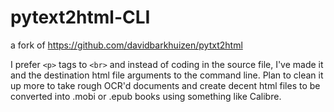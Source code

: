 # pytext2html-CLI
a fork of https://github.com/davidbarkhuizen/pytxt2html

I prefer `<p>` tags to `<br>` and instead of coding in the source file, I've made it and the destination html file arguments to the command line.
Plan to clean it up more to take rough OCR'd documents and create decent html files to be converted into .mobi or .epub books using something like Calibre.
